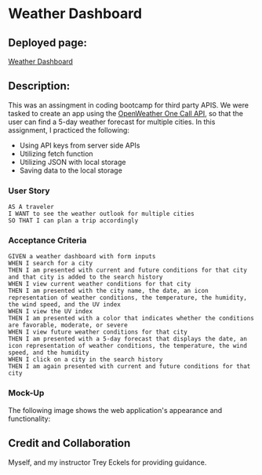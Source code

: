 # Weather Dashboard
## Deployed page:
[Weather Dashboard](https://ericabreig.github.io/hw-6-weather-dash/)

## Description:
This was an assingment in coding bootcamp for third party APIS.  We were tasked to create an app using the [OpenWeather One Call API](https://openweathermap.org/api/one-call-api), so that the user can find a 5-day weather forecast for multiple cities.
In this assignment, I practiced the following:
- Using API keys from server side APIs
- Utilizing fetch function
- Utilizing JSON with local storage
- Saving data to the local storage

### User Story

```
AS A traveler
I WANT to see the weather outlook for multiple cities
SO THAT I can plan a trip accordingly
```
### Acceptance Criteria

```
GIVEN a weather dashboard with form inputs
WHEN I search for a city
THEN I am presented with current and future conditions for that city and that city is added to the search history
WHEN I view current weather conditions for that city
THEN I am presented with the city name, the date, an icon representation of weather conditions, the temperature, the humidity, the wind speed, and the UV index
WHEN I view the UV index
THEN I am presented with a color that indicates whether the conditions are favorable, moderate, or severe
WHEN I view future weather conditions for that city
THEN I am presented with a 5-day forecast that displays the date, an icon representation of weather conditions, the temperature, the wind speed, and the humidity
WHEN I click on a city in the search history
THEN I am again presented with current and future conditions for that city
```

### Mock-Up

The following image shows the web application's appearance and functionality:

## Credit and Collaboration
Myself, and my instructor Trey Eckels for providing guidance.